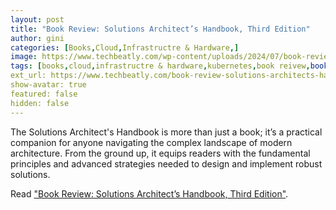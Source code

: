 ```yaml
---
layout: post
title: "Book Review: Solutions Architect’s Handbook, Third Edition"
author: gini
categories: [Books,Cloud,Infrastructre & Hardware,]
image: https://www.techbeatly.com/wp-content/uploads/2024/07/book-review-solutions-architects-handbook-third-edition-1-1024x751.jpeg
tags: [books,cloud,infrastructre & hardware,kubernetes,book reivew,book review: solutions architect&#039;s handbook,solutions architects book,third edition,]
ext_url: https://www.techbeatly.com/book-review-solutions-architects-handbook-third-edition/
show-avatar: true
featured: false
hidden: false
---
```


The Solutions Architect's Handbook is more than just a book; it’s a practical companion for anyone navigating the complex landscape of modern architecture. From the ground up, it equips readers with the fundamental principles and advanced strategies needed to design and implement robust solutions.

Read ["Book Review: Solutions Architect’s Handbook, Third Edition"](https://www.techbeatly.com/book-review-solutions-architects-handbook-third-edition/).